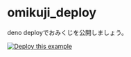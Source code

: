 # omikuji_deploy

deno deployでおみくじを公開しましょう。

<a href="https://dash.deno.com/new?url=https://raw.githubusercontent.com/ayame113/omikuji_deploy/main/serve.ts&env=おみくじ1,おみくじ2,おみくじ3,おみくじ4,文章" target="_blank"><img src="https://deno.com/deno-deploy-button.svg" alt="Deploy this example"></a>

